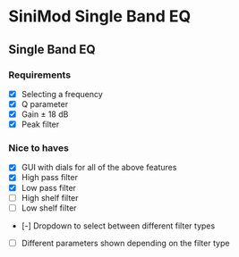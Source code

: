 # SiniMod Single Band EQ

## Single Band EQ

### Requirements 
- [x] Selecting a frequency
- [x] Q parameter
- [x] Gain ± 18 dB
- [x] Peak filter

### Nice to haves
- [x] GUI with dials for all of the above features
- [x] High pass filter
- [x] Low pass filter
- [ ] High shelf filter
- [ ] Low shelf filter
- [-] Dropdown to select between different filter types
- [ ] Different parameters shown depending on the filter type
